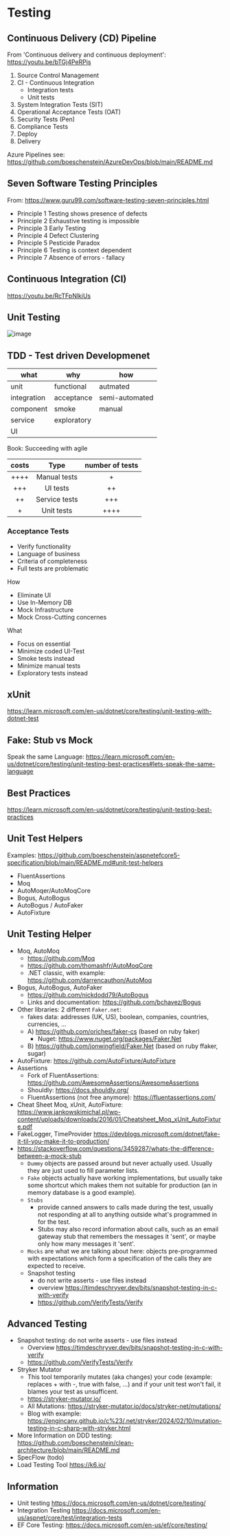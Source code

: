 # Testing

## Continuous Delivery (CD) Pipeline

From 'Continuous delivery and continuous deployment': <https://youtu.be/bTGj4PeRPjs>

1. Source Control Management
1. CI - Continuous Integration
    - Integration tests
    - Unit tests
1. System Integration Tests (SIT)
1. Operational Acceptance Tests (OAT)
1. Security Tests (Pen)
1. Compliance Tests
1. Deploy
1. Delivery

Azure Pipelines see: https://github.com/boeschenstein/AzureDevOps/blob/main/README.md

## Seven Software Testing Principles

From: <https://www.guru99.com/software-testing-seven-principles.html>

- Principle 1 Testing shows presence of defects
- Principle 2 Exhaustive testing is impossible
- Principle 3 Early Testing
- Principle 4 Defect Clustering
- Principle 5 Pesticide Paradox
- Principle 6 Testing is context dependent
- Principle 7 Absence of errors - fallacy

## Continuous Integration (CI)

<https://youtu.be/RcTFpNlkiUs>

## Unit Testing

![image](https://user-images.githubusercontent.com/38001274/200137405-897b22b6-d97e-45ed-a0d0-ed116d161e13.png)

## TDD - Test driven Developmenet

what        | why         | how
----------- | ----------- | --------------
unit        | functional  | autmated
integration | acceptance  | semi-automated
component   | smoke       | manual
service     | exploratory | 
UI          |             | 

Book: Succeeding with agile

| costs | Type          | number of tests  | 
| :---: | :-----------: | :--------------: | 
| ++++  | Manual tests  | +                | 
| +++   | UI tests      | ++               | 
| ++    | Service tests | +++              | 
| +     | Unit tests    | ++++             | 

### Acceptance Tests

- Verify functionality
- Language of business
- Criteria of completeness
- Full tests are problematic

How

- Eliminate UI
- Use In-Memory DB 
- Mock Infrastructure 
- Mock Cross-Cutting concernes

What

- Focus on essential
- Minimize coded UI-Test
- Smoke tests instead
- Minimize manual tests
- Exploratory tests instead

## xUnit

<https://learn.microsoft.com/en-us/dotnet/core/testing/unit-testing-with-dotnet-test>

## Fake: Stub vs Mock

Speak the same Language: <https://learn.microsoft.com/en-us/dotnet/core/testing/unit-testing-best-practices#lets-speak-the-same-language>

## Best Practices

<https://learn.microsoft.com/en-us/dotnet/core/testing/unit-testing-best-practices>

## Unit Test Helpers

Examples: https://github.com/boeschenstein/aspnetefcore5-specification/blob/main/README.md#unit-test-helpers

- FluentAssertions
- Moq
- AutoMoqer/AutoMoqCore
- Bogus, AutoBogus
- AutoBogus / AutoFaker
- AutoFixture

## Unit Testing Helper

- Moq, AutoMoq
  - <https://github.com/Moq>
  - <https://github.com/thomashfr/AutoMoqCore>
  - .NET classic, with example: <https://github.com/darrencauthon/AutoMoq>
- Bogus, AutoBogus, AutoFaker
    - <https://github.com/nickdodd79/AutoBogus>
    - Links and documentation: <https://github.com/bchavez/Bogus>
- Other libraries: 2 different `Faker.net`:
  - fakes data: addresses (UK, US), boolean, companies, countries, currencies, ...
  - A) <https://github.com/oriches/faker-cs> (based on ruby faker)
    - Nuget: <https://www.nuget.org/packages/Faker.Net>
  - B) <https://github.com/jonwingfield/Faker.Net> (based on ruby ffaker, sugar)
- AutoFixture: <https://github.com/AutoFixture/AutoFixture>
- Assertions
    - Fork of FluentAssertions: <https://github.com/AwesomeAssertions/AwesomeAssertions>
    - Shouldly: <https://docs.shouldly.org/>
    - FluentAssertions (not free anymore): <https://fluentassertions.com/>
- Cheat Sheet Moq, xUnit, AutoFixture: <https://www.jankowskimichal.pl/wp-content/uploads/downloads/2016/01/Cheatsheet_Moq_xUnit_AutoFixture.pdf>
- FakeLogger, TimeProvider <https://devblogs.microsoft.com/dotnet/fake-it-til-you-make-it-to-production/>
- <https://stackoverflow.com/questions/3459287/whats-the-difference-between-a-mock-stub>
  - `Dummy` objects are passed around but never actually used. Usually they are just used to fill parameter lists.
  - `Fake` objects actually have working implementations, but usually take some shortcut which makes them not suitable for production (an in memory database is a good example).
  - `Stubs`
    - provide canned answers to calls made during the test, usually not responding at all to anything outside what's programmed in for the test.
    - Stubs may also record information about calls, such as an email gateway stub that remembers the messages it 'sent', or maybe only how many messages it 'sent'.
  - `Mocks` are what we are talking about here: objects pre-programmed with expectations which form a specification of the calls they are expected to receive.
  - Snapshot testing
    - do not write asserts - use files instead
    - overview <https://timdeschryver.dev/bits/snapshot-testing-in-c-with-verify>
    - https://github.com/VerifyTests/Verify

## Advanced Testing

- Snapshot testing: do not write asserts - use files instead
    - Overview <https://timdeschryver.dev/bits/snapshot-testing-in-c-with-verify>
    - <https://github.com/VerifyTests/Verify>
- Stryker Mutator
    - This tool temporarily mutates (aka changes) your code (example: replaces + with -, true with false, ...) and if your unit test won't fail, it blames your test as unsufficent.
    - <https://stryker-mutator.io/>
    - All Mutations: <https://stryker-mutator.io/docs/stryker-net/mutations/>
    - Blog with example: <https://engincanv.github.io/c%23/.net/stryker/2024/02/10/mutation-testing-in-c-sharp-with-stryker.html>
- More Information on DDD testing: https://github.com/boeschenstein/clean-architecture/blob/main/README.md
- SpecFlow (todo)
- Load Testing Tool <https://k6.io/>

## Information

- Unit testing <https://docs.microsoft.com/en-us/dotnet/core/testing/>
- Integration Testing <https://docs.microsoft.com/en-us/aspnet/core/test/integration-tests>
- EF Core Testing: <https://docs.microsoft.com/en-us/ef/core/testing/>
